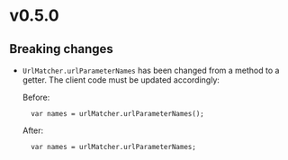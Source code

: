 # v0.5.0

## Breaking changes

- `UrlMatcher.urlParameterNames` has been changed from a method to a getter. The client code must be
   updated accordingly:

   Before:

        var names = urlMatcher.urlParameterNames();

   After:

        var names = urlMatcher.urlParameterNames;
